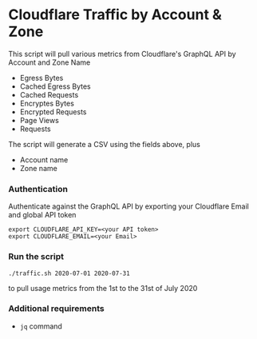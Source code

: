 # Cloudflare Traffic by Account & Zone
This script will pull various metrics from Cloudflare's GraphQL API by Account and Zone Name
- Egress Bytes
- Cached Egress Bytes
- Cached Requests
- Encryptes Bytes
- Encrypted Requests
- Page Views
- Requests

The script will generate a CSV using the fields above, plus
- Account name
- Zone name

### Authentication
Authenticate against the GraphQL API by exporting your Cloudflare Email and global API token
```
export CLOUDFLARE_API_KEY=<your API token>
export CLOUDFLARE_EMAIL=<your Email>
```

### Run the script

`./traffic.sh 2020-07-01 2020-07-31`

to pull usage metrics from the 1st to the 31st of July 2020

### Additional requirements

- `jq` command
